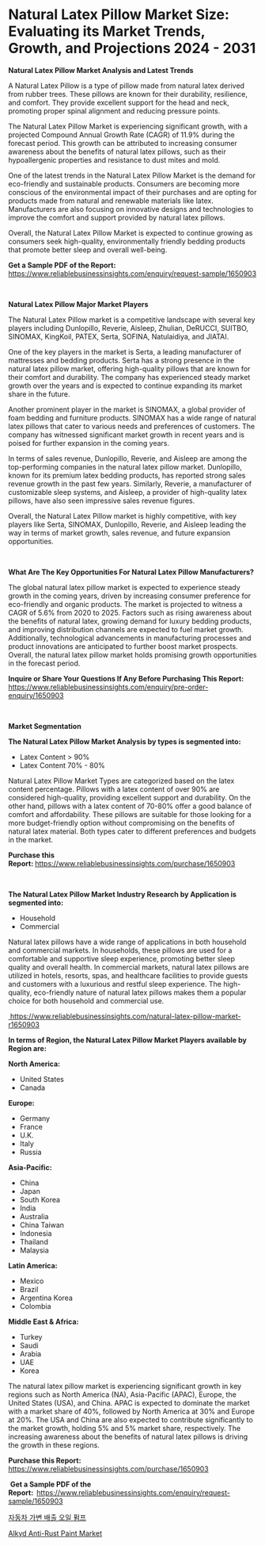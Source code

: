 <p><h1>Natural Latex Pillow Market Size: Evaluating its Market Trends, Growth, and Projections 2024 - 2031</h1></p><p><strong>Natural Latex Pillow Market Analysis and Latest Trends</strong></p>
<p><p>A Natural Latex Pillow is a type of pillow made from natural latex derived from rubber trees. These pillows are known for their durability, resilience, and comfort. They provide excellent support for the head and neck, promoting proper spinal alignment and reducing pressure points.</p><p>The Natural Latex Pillow Market is experiencing significant growth, with a projected Compound Annual Growth Rate (CAGR) of 11.9% during the forecast period. This growth can be attributed to increasing consumer awareness about the benefits of natural latex pillows, such as their hypoallergenic properties and resistance to dust mites and mold.</p><p>One of the latest trends in the Natural Latex Pillow Market is the demand for eco-friendly and sustainable products. Consumers are becoming more conscious of the environmental impact of their purchases and are opting for products made from natural and renewable materials like latex. Manufacturers are also focusing on innovative designs and technologies to improve the comfort and support provided by natural latex pillows.</p><p>Overall, the Natural Latex Pillow Market is expected to continue growing as consumers seek high-quality, environmentally friendly bedding products that promote better sleep and overall well-being.</p></p>
<p><strong>Get a Sample PDF of the Report:&nbsp;</strong> <a href="https://www.reliablebusinessinsights.com/enquiry/request-sample/1650903">https://www.reliablebusinessinsights.com/enquiry/request-sample/1650903</a></p>
<p>&nbsp;</p>
<p><strong>Natural Latex Pillow Major Market Players</strong></p>
<p><p>The Natural Latex Pillow market is a competitive landscape with several key players including Dunlopillo, Reverie, Aisleep, Zhulian, DeRUCCI, SUITBO, SINOMAX, KingKoil, PATEX, Serta, SOFINA, Natulaidiya, and JIATAI.</p><p>One of the key players in the market is Serta, a leading manufacturer of mattresses and bedding products. Serta has a strong presence in the natural latex pillow market, offering high-quality pillows that are known for their comfort and durability. The company has experienced steady market growth over the years and is expected to continue expanding its market share in the future.</p><p>Another prominent player in the market is SINOMAX, a global provider of foam bedding and furniture products. SINOMAX has a wide range of natural latex pillows that cater to various needs and preferences of customers. The company has witnessed significant market growth in recent years and is poised for further expansion in the coming years.</p><p>In terms of sales revenue, Dunlopillo, Reverie, and Aisleep are among the top-performing companies in the natural latex pillow market. Dunlopillo, known for its premium latex bedding products, has reported strong sales revenue growth in the past few years. Similarly, Reverie, a manufacturer of customizable sleep systems, and Aisleep, a provider of high-quality latex pillows, have also seen impressive sales revenue figures.</p><p>Overall, the Natural Latex Pillow market is highly competitive, with key players like Serta, SINOMAX, Dunlopillo, Reverie, and Aisleep leading the way in terms of market growth, sales revenue, and future expansion opportunities.</p></p>
<p>&nbsp;</p>
<p><strong>What Are The Key Opportunities For Natural Latex Pillow Manufacturers?</strong></p>
<p><p>The global natural latex pillow market is expected to experience steady growth in the coming years, driven by increasing consumer preference for eco-friendly and organic products. The market is projected to witness a CAGR of 5.6% from 2020 to 2025. Factors such as rising awareness about the benefits of natural latex, growing demand for luxury bedding products, and improving distribution channels are expected to fuel market growth. Additionally, technological advancements in manufacturing processes and product innovations are anticipated to further boost market prospects. Overall, the natural latex pillow market holds promising growth opportunities in the forecast period.</p></p>
<p><strong>Inquire or Share Your Questions If Any Before Purchasing This Report:</strong> <a href="https://www.reliablebusinessinsights.com/enquiry/pre-order-enquiry/1650903">https://www.reliablebusinessinsights.com/enquiry/pre-order-enquiry/1650903</a></p>
<p>&nbsp;</p>
<p><strong>Market Segmentation</strong></p>
<p><strong>The Natural Latex Pillow Market Analysis by types is segmented into:</strong></p>
<p><ul><li>Latex Content > 90%</li><li>Latex Content 70% - 80%</li></ul></p>
<p><p>Natural Latex Pillow Market Types are categorized based on the latex content percentage. Pillows with a latex content of over 90% are considered high-quality, providing excellent support and durability. On the other hand, pillows with a latex content of 70-80% offer a good balance of comfort and affordability. These pillows are suitable for those looking for a more budget-friendly option without compromising on the benefits of natural latex material. Both types cater to different preferences and budgets in the market.</p></p>
<p><strong>Purchase this Report:&nbsp;</strong><a href="https://www.reliablebusinessinsights.com/purchase/1650903">https://www.reliablebusinessinsights.com/purchase/1650903</a></p>
<p>&nbsp;</p>
<p><strong>The Natural Latex Pillow Market Industry Research by Application is segmented into:</strong></p>
<p><ul><li>Household</li><li>Commercial</li></ul></p>
<p><p>Natural latex pillows have a wide range of applications in both household and commercial markets. In households, these pillows are used for a comfortable and supportive sleep experience, promoting better sleep quality and overall health. In commercial markets, natural latex pillows are utilized in hotels, resorts, spas, and healthcare facilities to provide guests and customers with a luxurious and restful sleep experience. The high-quality, eco-friendly nature of natural latex pillows makes them a popular choice for both household and commercial use.</p></p>
<p><a href="https://www.reliablebusinessinsights.com/natural-latex-pillow-market-r1650903">&nbsp;https://www.reliablebusinessinsights.com/natural-latex-pillow-market-r1650903</a></p>
<p><strong>In terms of Region, the Natural Latex Pillow Market Players available by Region are:</strong></p>
<p>
    <p> <strong> North America: </strong>
        <ul>
            <li>United States</li>
            <li>Canada</li>
        </ul>
        </p> 
    <p> <strong> Europe: </strong>
        <ul>
            <li>Germany</li>
            <li>France</li>
            <li>U.K.</li>
            <li>Italy</li>
            <li>Russia</li>
        </ul>
        </p> 
    <p> <strong> Asia-Pacific: </strong>
        <ul>
            <li>China</li>
            <li>Japan</li>
            <li>South Korea</li>
            <li>India</li>
            <li>Australia</li>
            <li>China Taiwan</li>
            <li>Indonesia</li>
            <li>Thailand</li>
            <li>Malaysia</li>
        </ul>
        </p> 
    <p> <strong> Latin America: </strong>
        <ul>
            <li>Mexico</li>
            <li>Brazil</li>
            <li>Argentina Korea</li>
            <li>Colombia</li>
        </ul>
        </p> 
    <p> <strong> Middle East & Africa: </strong>
        <ul>
            <li>Turkey</li>
            <li>Saudi</li>
            <li>Arabia</li>
            <li>UAE</li>
            <li>Korea</li>
        </ul>
    </p>
    </p>
<p><p>The natural latex pillow market is experiencing significant growth in key regions such as North America (NA), Asia-Pacific (APAC), Europe, the United States (USA), and China. APAC is expected to dominate the market with a market share of 40%, followed by North America at 30% and Europe at 20%. The USA and China are also expected to contribute significantly to the market growth, holding 5% and 5% market share, respectively. The increasing awareness about the benefits of natural latex pillows is driving the growth in these regions.</p></p>
<p><strong>Purchase this Report: </strong><a href="https://www.reliablebusinessinsights.com/purchase/1650903">https://www.reliablebusinessinsights.com/purchase/1650903</a></p>
<p>&nbsp;<strong>Get a Sample PDF of the Report:&nbsp;&nbsp;</strong><a href="https://www.reliablebusinessinsights.com/enquiry/request-sample/1650903">https://www.reliablebusinessinsights.com/enquiry/request-sample/1650903</a></p>
<p><strong></strong></p>
<p><p><a href="https://github.com/risastia4/Market-Research-Report-List-1/blob/main/5522804147339.md">자동차 가변 배출 오일 펌프</a></p><p><a href="https://github.com/irjbaube82/Market-Research-Report-List-1/blob/main/alkyd-anti-rust-paint-market.md">Alkyd Anti-Rust Paint Market</a></p></p>